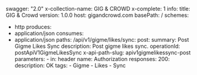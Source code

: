 swagger: "2.0"
x-collection-name: GIG & CROWD
x-complete: 1
info:
  title: GIG & Crowd
  version: 1.0.0
host: gigandcrowd.com
basePath: /
schemes:
- http
produces:
- application/json
consumes:
- application/json
paths:
  /api/v1/gigme/likes/sync:
    post:
      summary: Post Gigme Likes Sync
      description: Post gigme likes sync.
      operationId: postApiV1GigmeLikesSync
      x-api-path-slug: apiv1gigmelikessync-post
      parameters:
      - in: header
        name: Authorization
      responses:
        200:
          description: OK
      tags:
      - Gigme
      - Likes
      - Sync